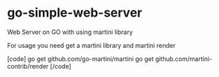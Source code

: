 # go-simple-web-server
Web Server on GO with using martini library

For usage you need get a martini library and martini render

[code]
go get github.com/go-martini/martini
go get github.com/martini-contrib/render
[/code]
